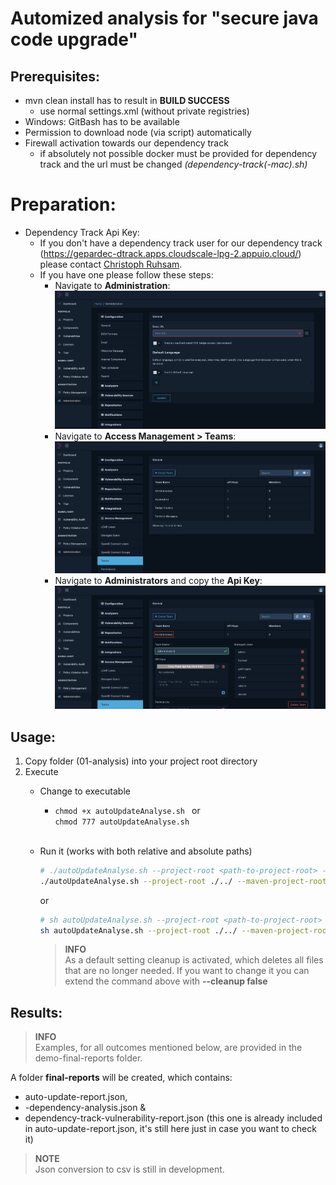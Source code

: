 # Automized analysis for "secure java code upgrade"

## Prerequisites:
* mvn clean install has to result in **BUILD SUCCESS**
  * use normal settings.xml (without private registries)
* Windows: GitBash has to be available
* Permission to download node (via script) automatically
* Firewall activation towards our dependency track
  * if absolutely not possible docker must be provided for dependency track and the url must be changed *(dependency-track(-mac).sh)*

# Preparation:
* Dependency Track Api Key:
  * If you don't have a dependency track user for our dependency track (https://gepardec-dtrack.apps.cloudscale-lpg-2.appuio.cloud/) please contact [Christoph Ruhsam](mailto:christoph.ruhsam@gepardec.com).
  * If you have one please follow these steps:
    * Navigate to **Administration**:
      ![Navigate to Administration](img/administration.png)
    * Navigate to **Access Management > Teams**:
      ![Navigate to Access Management > Teams](img/teams.png)
    * Navigate to **Administrators** and copy the **Api Key**:
      ![Navigate to Administrators and copy the Api Key](img/apikey.png)

## Usage:
1. Copy folder (01-analysis) into your project root directory
2. Execute
   * Change to executable
     * ```chmod +x autoUpdateAnalyse.sh ``` or <br>
       ```chmod 777 autoUpdateAnalyse.sh```<br><br>

   * Run it (works with both relative and absolute paths)
     ```bash
     # ./autoUpdateAnalyse.sh --project-root <path-to-project-root> --maven-project-root <path-to-maven-project-root> --dependency-track-api-key <dependency-track-api-key>
     ./autoUpdateAnalyse.sh --project-root ./../ --maven-project-root ./../ --dependency-track-api-key testapikey
     ```
     or
     ```bash 
     # sh autoUpdateAnalyse.sh --project-root <path-to-project-root> --maven-project-root <path-to-maven-project-root> --dependency-track-api-key <dependency-track-api-key>
     sh autoUpdateAnalyse.sh --project-root ./../ --maven-project-root ./../ --dependency-track-api-key testapikey
     ```
     
     > **INFO** <br>
     As a default setting cleanup is activated, which deletes all files that are no longer needed. If you want to change it you can extend the command above with **--cleanup false**
     
## Results:
> **INFO** <br>
    Examples, for all outcomes mentioned below, are provided in the demo-final-reports folder.

A folder **final-reports** will be created, which contains:
* auto-update-report.json,
* *<module-name>* -dependency-analysis.json &
* dependency-track-vulnerability-report.json (this one is already included in auto-update-report.json, it's still here just in case you want to check it)

> **NOTE** <br>
> Json conversion to csv is still in development.
